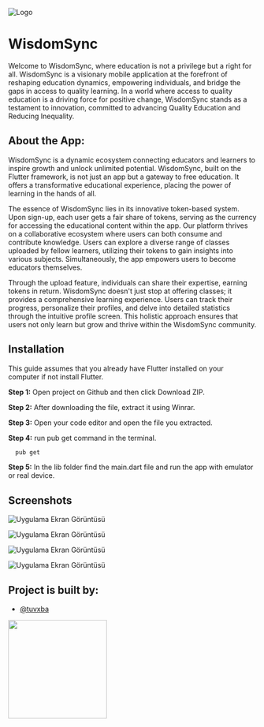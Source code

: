
![Logo](https://github.com/tuvxba/wisdomsync-solution-challenge/assets/118054861/c13d9a9e-f34d-4244-8d48-9ebe202ebd72)

    
# WisdomSync

Welcome to WisdomSync, where education is not a privilege but a right for all. WisdomSync is a visionary mobile application at the forefront of reshaping education dynamics, empowering individuals, and bridge the gaps in access to quality learning. In a world where access to quality education is a driving force for positive change, WisdomSync stands as a testament to innovation, committed to advancing Quality Education and Reducing Inequality.

## About the App:

WisdomSync is a dynamic ecosystem connecting educators and learners to inspire growth and unlock unlimited potential. WisdomSync, built on the Flutter framework, is not just an app but a gateway to free education. It offers a transformative educational experience, placing the power of learning in the hands of all. 

The essence of WisdomSync lies in its innovative token-based system. Upon sign-up, each user gets a fair share of tokens, serving as the currency for accessing the educational content within the app. Our platform thrives on a collaborative ecosystem where users can both consume and contribute knowledge. Users can explore a diverse range of classes uploaded by fellow learners, utilizing their tokens to gain insights into various subjects. 
Simultaneously, the app empowers users to become educators themselves. 

Through the upload feature, individuals can share their expertise, earning tokens in return. WisdomSync doesn't just stop at offering classes; it provides a comprehensive learning experience. Users can track their progress, personalize their profiles, and delve into detailed statistics through the intuitive profile screen. This holistic approach ensures that users not only learn but grow and thrive within the WisdomSync community. 


## Installation

This  guide assumes that you already have Flutter installed on your computer if not install Flutter.

**Step 1:** Open project on Github and then click Download ZIP.

**Step 2:** After downloading the file, extract it using Winrar.

**Step 3:** Open your code editor and open the file you extracted.

**Step 4:** run pub get command in the terminal.

```bash 
  pub get
```
**Step 5:** In the lib folder find the main.dart file and run the app with emulator or real device.

## Screenshots

![Uygulama Ekran Görüntüsü](https://github.com/tuvxba/wisdomsync-solution-challenge/assets/118054861/edcb7435-3421-4410-a822-e17850ccac96)

![Uygulama Ekran Görüntüsü](https://github.com/tuvxba/wisdomsync-solution-challenge/assets/118054861/b7f052c9-afa4-4bc6-89bd-7915f1d4dff7)

![Uygulama Ekran Görüntüsü](https://github.com/tuvxba/wisdomsync-solution-challenge/assets/118054861/59135bdd-cd0e-420d-9180-73e7a9b81929)

![Uygulama Ekran Görüntüsü](https://github.com/tuvxba/wisdomsync-solution-challenge/assets/118054861/ed1bd0a8-d9fc-43a6-bbb2-d95732585322)
  
## Project is built by:

- [@tuvxba](https://github.com/tuvxba) 
<img src="https://github.com/tuvxba/wisdomsync-solution-challenge/assets/118054861/3aad652a-989f-42e0-a346-a2fc85eb9996" width="200" height="200">
